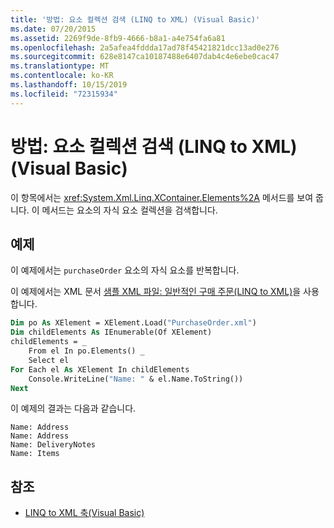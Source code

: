 ```yaml
---
title: '방법: 요소 컬렉션 검색 (LINQ to XML) (Visual Basic)'
ms.date: 07/20/2015
ms.assetid: 2269f9de-8fb9-4666-b8a1-a4e754fa6a81
ms.openlocfilehash: 2a5afea4fddda17ad78f45421821dcc13ad0e276
ms.sourcegitcommit: 628e8147ca10187488e6407dab4c4e6ebe0cac47
ms.translationtype: MT
ms.contentlocale: ko-KR
ms.lasthandoff: 10/15/2019
ms.locfileid: "72315934"
---
```

# <a name="how-to-retrieve-a-collection-of-elements-linq-to-xml-visual-basic"></a>방법: 요소 컬렉션 검색 (LINQ to XML) (Visual Basic)
이 항목에서는 <xref:System.Xml.Linq.XContainer.Elements%2A> 메서드를 보여 줍니다. 이 메서드는 요소의 자식 요소 컬렉션을 검색합니다.  
  
## <a name="example"></a>예제  
 이 예제에서는 `purchaseOrder` 요소의 자식 요소를 반복합니다.  
  
 이 예제에서는 XML 문서 [샘플 XML 파일: 일반적인 구매 주문(LINQ to XML)](../../../../visual-basic/programming-guide/concepts/linq/sample-xml-file-typical-purchase-order-linq-to-xml.md)을 사용합니다.  
  
```vb  
Dim po As XElement = XElement.Load("PurchaseOrder.xml")  
Dim childElements As IEnumerable(Of XElement)  
childElements = _  
    From el In po.Elements() _  
    Select el  
For Each el As XElement In childElements  
    Console.WriteLine("Name: " & el.Name.ToString())  
Next  
```  
  
 이 예제의 결과는 다음과 같습니다.  
  
```console  
Name: Address  
Name: Address  
Name: DeliveryNotes  
Name: Items  
```  
  
## <a name="see-also"></a>참조

- [LINQ to XML 축(Visual Basic)](../../../../visual-basic/programming-guide/concepts/linq/linq-to-xml-axes.md)
